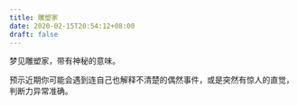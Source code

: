 ```yaml
---
title: 雕塑家
date: 2020-02-15T20:54:12+08:00
draft: false
---
```


梦见雕塑家，带有神秘的意味。

预示近期你可能会遇到连自己也解释不清楚的偶然事件，或是突然有惊人的直觉，判断力异常准确。

